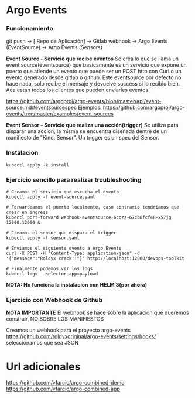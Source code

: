 # Argo Events

### Funcionamiento

git push -> [ Repo de Aplicación] -> Gitlab webhook -> Argo Events (EventSource) -> Argo Events (Sensors)

**Event Source - Servicio que recibe eventos**
Se crea lo que se llama un event source(eventsource) que basicamente es un servicio que expone un puerto que atiende un evento que puede ser un POST http con Curl o un evento generado desde gitlab o github. Este eventsource por defecto no hace nada, solo recibe el mensaje y devuelve success si lo recibio bien.
Aca estan todos los clientes que pueden enviarles eventos.

https://github.com/argoproj/argo-events/blob/master/api/event-source.md#eventsourcespec
Ejemplos:
https://github.com/argoproj/argo-events/tree/master/examples/event-sources


**Event Sensor - Servicio que realiza una acción(trigger)**
Se utiliza para disparar una accion, la misma se encuentra diseñada dentre de un manifiesto de "Kind: Sensor". Un trigger es un spec del Sensor.

### Instalacion 

```
kubectl apply -k install
```

### Ejercicio sencillo para realizar troubleshooting

```
# Creamos el servicio que escucha el evento
kubectl apply -f event-source.yaml

# Forwardeamos el puerto localmente, caso contrario tendriamos que crear un ingress
kubectl port-forward webhook-eventsource-6cqzz-67cb8fcf48-x57jg 12000:12000 &

# Creamos el sensor que dispara el trigger
kubectl apply -f sensor.yaml

# Enviamos el siguiente evento a Argo Events 
curl -X POST -H "Content-Type: application/json" -d '{"message":"Roldyx crack!!"}' http://localhost:12000/devops-toolkit

# Finalmente podemos ver los logs
kubectl logs --selector app=payload

```

**NOTA: No funciona la instalacion con HELM 3(por ahora)**

### Ejercicio con Webhook de Github
**NOTA IMPORTANTE** El webhook se hace sobre la aplicacion que queremos construir, NO SOBRE LOS MANIFIESTOS

Creamos un webhook para el proyecto argo-events
https://github.com/roldyxoriginal/argo-events/settings/hooks/
seleccionamos que sea JSON


# Url adicionales
https://github.com/vfarcic/argo-combined-demo
https://github.com/vfarcic/argo-combined-app
